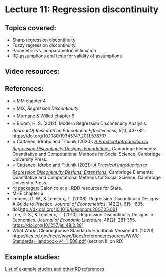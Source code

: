 # Lecture 11: Regression discontinuity

## Topics covered:

* Sharp regression discontinuity
* Fuzzy regression discontinuity
* Parametric vs. nonparametric estimation
* RD assumptions and tests for validity of assumptions 

## Video resources:

## References:

* :star: MM chapter 4
* :star: MIX, *Regression Discontinuity*
* :star: Murnane & Willett chapter 9
* :star: Bloom, H. S. (2012). Modern Regression Discontinuity Analysis. *Journal Of Research on Educational Effectiveness*, 5(1), 43--82. https://doi.org/10.1080/19345747.2011.578707
* :star: Cattaneo, Idrobo and Titiunik (2020): [*A Practical Introduction to Regression Discontinuity Designs: Foundations.*](https://rdpackages.github.io/references/Cattaneo-Idrobo-Titiunik_2020_CUP.pdf) Cambridge Elements: Quantitative and Computational Methods for Social Science, Cambridge University Press.
* :star: Cattaneo, Idrobo and Titiunik (2021): [*A Practical Introduction to Regression Discontinuity Designs: Extensions.*](https://rdpackages.github.io/references/Cattaneo-Idrobo-Titiunik_2021_CUP.pdf)
Cambridge Elements: Quantitative and Computational Methods for Social Science, Cambridge University Press.
* [rd packages](https://rdpackages.github.io/): Calonico et al. RDD resources for Stata.
* MHE chapter 6
* Imbens, G. W., & Lemieux, T. (2008). Regression Discontinuity Designs: A Guide to Practice. *Journal of Econometrics*, 142(2), 615--635. doi:http://dx.doi.org/10.1016/j.jeconom.2007.05.001
* Lee, D. S., & Lemieux, T. (2010). Regression Discontinuity Designs in Economics. *Journal of Economic Literature*, 48(2), 281-355. https://doi.org/10.1257/jel.48.2.281 
* What Works Clearinghouse Standards Handbook Version 4.1. (2020), https://ies.ed.gov/ncee/wwc/Docs/referenceresources/WWC-Standards-Handbook-v4-1-508.pdf (section III on RD)

## Example studies:

[List of example studies and other RD references](https://github.com/spcorcor18/LPO-8852/blob/main/lectures/Lecture%2011%20-%20Regression%20discontinuity/Example%20studies%20-%20RDD.md)
